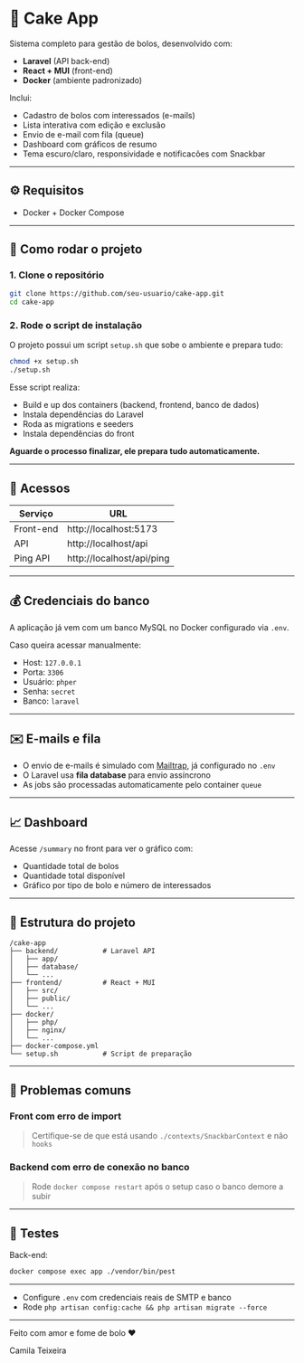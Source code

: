 # 🍰 Cake App

Sistema completo para gestão de bolos, desenvolvido com:

- **Laravel** (API back-end)
- **React + MUI** (front-end)
- **Docker** (ambiente padronizado)

Inclui:
- Cadastro de bolos com interessados (e-mails)
- Lista interativa com edição e exclusão
- Envio de e-mail com fila (queue)
- Dashboard com gráficos de resumo
- Tema escuro/claro, responsividade e notificacões com Snackbar

---

## ⚙️ Requisitos

- Docker + Docker Compose

---

## 📂 Como rodar o projeto

### 1. Clone o repositório
```bash
git clone https://github.com/seu-usuario/cake-app.git
cd cake-app
```

### 2. Rode o script de instalação
O projeto possui um script `setup.sh` que sobe o ambiente e prepara tudo:

```bash
chmod +x setup.sh
./setup.sh
```

Esse script realiza:
- Build e up dos containers (backend, frontend, banco de dados)
- Instala dependências do Laravel
- Roda as migrations e seeders
- Instala dependências do front

**Aguarde o processo finalizar, ele prepara tudo automaticamente.**

---

## 🚀 Acessos

| Serviço     | URL                     |
|-------------|-------------------------|
| Front-end   | http://localhost:5173   |
| API         | http://localhost/api    |
| Ping API    | http://localhost/api/ping |

---

## 💰 Credenciais do banco
A aplicação já vem com um banco MySQL no Docker configurado via `.env`. 

Caso queira acessar manualmente:

- Host: `127.0.0.1`
- Porta: `3306`
- Usuário: `phper`
- Senha: `secret`
- Banco: `laravel`

---

## ✉️ E-mails e fila

- O envio de e-mails é simulado com [Mailtrap](https://mailtrap.io), já configurado no `.env`
- O Laravel usa **fila database** para envio assíncrono
- As jobs são processadas automaticamente pelo container `queue`

---

## 📈 Dashboard

Acesse `/summary` no front para ver o gráfico com:
- Quantidade total de bolos
- Quantidade total disponível
- Gráfico por tipo de bolo e número de interessados

---

## 📖 Estrutura do projeto

```
/cake-app
├── backend/           # Laravel API
│   ├── app/
│   ├── database/
│   └── ...
├── frontend/          # React + MUI
│   ├── src/
│   ├── public/
│   └── ...
├── docker/
│   ├── php/
│   ├── nginx/
│   └── ...
├── docker-compose.yml
└── setup.sh           # Script de preparação
```

---

## 🚫 Problemas comuns

### Front com erro de import
> Certifique-se de que está usando `./contexts/SnackbarContext` e não `hooks`

### Backend com erro de conexão no banco
> Rode `docker compose restart` após o setup caso o banco demore a subir

---

## 📝 Testes

Back-end:
```bash
docker compose exec app ./vendor/bin/pest
```

---

- Configure `.env` com credenciais reais de SMTP e banco
- Rode `php artisan config:cache && php artisan migrate --force`

---

Feito com amor e fome de bolo ❤️

Camila Teixeira
